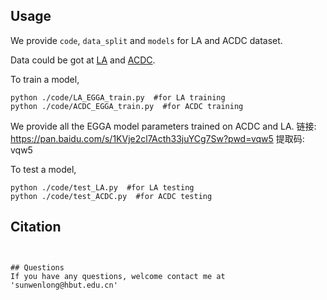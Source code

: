 
## Usage
We provide `code`, `data_split` and `models` for LA and ACDC dataset.

Data could be got at [LA](https://github.com/yulequan/UA-MT/tree/master/data) and [ACDC](https://github.com/HiLab-git/SSL4MIS/tree/master/data/ACDC).

To train a model,
```
python ./code/LA_EGGA_train.py  #for LA training
python ./code/ACDC_EGGA_train.py  #for ACDC training
``` 

We provide all the EGGA model parameters trained on ACDC and LA. 链接: https://pan.baidu.com/s/1KVje2cl7Acth33juYCg7Sw?pwd=vqw5 提取码: vqw5


To test a model,
```
python ./code/test_LA.py  #for LA testing
python ./code/test_ACDC.py  #for ACDC testing
```

## Citation


```


## Questions
If you have any questions, welcome contact me at 'sunwenlong@hbut.edu.cn'
